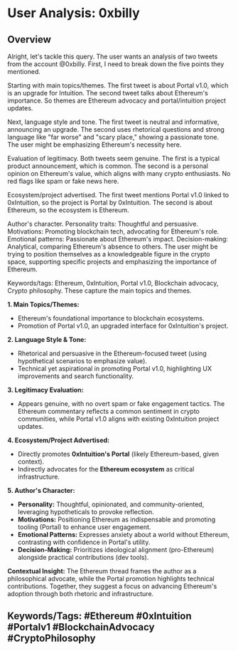 # User Analysis: 0xbilly

## Overview

<think>
Alright, let's tackle this query. The user wants an analysis of two tweets from the account @0xbilly. First, I need to break down the five points they mentioned.

Starting with main topics/themes. The first tweet is about Portal v1.0, which is an upgrade for Intuition. The second tweet talks about Ethereum's importance. So themes are Ethereum advocacy and portal/intuition project updates.

Next, language style and tone. The first tweet is neutral and informative, announcing an upgrade. The second uses rhetorical questions and strong language like "far worse" and "scary place," showing a passionate tone. The user might be emphasizing Ethereum's necessity here.

Evaluation of legitimacy. Both tweets seem genuine. The first is a typical product announcement, which is common. The second is a personal opinion on Ethereum's value, which aligns with many crypto enthusiasts. No red flags like spam or fake news here.

Ecosystem/project advertised. The first tweet mentions Portal v1.0 linked to 0xIntuition, so the project is Portal by 0xIntuition. The second is about Ethereum, so the ecosystem is Ethereum.

Author's character. Personality traits: Thoughtful and persuasive. Motivations: Promoting blockchain tech, advocating for Ethereum's role. Emotional patterns: Passionate about Ethereum's impact. Decision-making: Analytical, comparing Ethereum's absence to others. The user might be trying to position themselves as a knowledgeable figure in the crypto space, supporting specific projects and emphasizing the importance of Ethereum.

Keywords/tags: Ethereum, 0xIntuition, Portal v1.0, Blockchain advocacy, Crypto philosophy. These capture the main topics and themes.
</think>

**1. Main Topics/Themes:**  
- Ethereum's foundational importance to blockchain ecosystems.  
- Promotion of Portal v1.0, an upgraded interface for 0xIntuition's project.  

**2. Language Style & Tone:**  
- Rhetorical and persuasive in the Ethereum-focused tweet (using hypothetical scenarios to emphasize value).  
- Technical yet aspirational in promoting Portal v1.0, highlighting UX improvements and search functionality.  

**3. Legitimacy Evaluation:**  
- Appears genuine, with no overt spam or fake engagement tactics. The Ethereum commentary reflects a common sentiment in crypto communities, while Portal v1.0 aligns with existing 0xIntuition project updates.  

**4. Ecosystem/Project Advertised:**  
- Directly promotes **0xIntuition's Portal** (likely Ethereum-based, given context).  
- Indirectly advocates for the **Ethereum ecosystem** as critical infrastructure.  

**5. Author's Character:**  
- **Personality:** Thoughtful, opinionated, and community-oriented, leveraging hypotheticals to provoke reflection.  
- **Motivations:** Positioning Ethereum as indispensable and promoting tooling (Portal) to enhance user engagement.  
- **Emotional Patterns:** Expresses anxiety about a world without Ethereum, contrasting with confidence in Portal's utility.  
- **Decision-Making:** Prioritizes ideological alignment (pro-Ethereum) alongside practical contributions (dev tools).  

**Contextual Insight:** The Ethereum thread frames the author as a philosophical advocate, while the Portal promotion highlights technical contributions. Together, they suggest a focus on advancing Ethereum's adoption through both rhetoric and infrastructure.  

**Keywords/Tags:** #Ethereum #0xIntuition #Portalv1 #BlockchainAdvocacy #CryptoPhilosophy
---
